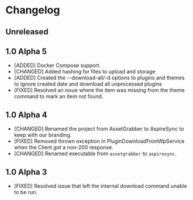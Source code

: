 # Changelog

## Unreleased

## 1.0 Alpha 5

* [ADDED] Docker Compose support.
* [CHANGED] Added hashing for files to upload and storage
* [ADDED] Created the --download-all/-d options to plugins and themes to ignore created date and download all unprocessed plugins
* [FIXED] Resolved an issue where the item was missing from the theme command to mark an item not found.

## 1.0 Alpha 4

* [CHANGED] Renamed the project from AssetGrabber to AspireSync to keep with our branding.
* [FIXED] Removed thrown exception in PluginDownloadFromWpService when the Client got a non-200 response.
* [CHANGED] Renamed executable from `assetgrabber` to `aspiresync`.

## 1.0 Alpha 3

* [FIXED] Resolved issue that left the internal download command unable to be run.
